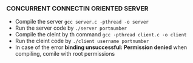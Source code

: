 ### CONCURRENT CONNECTIN ORIENTED SERVER
- Compile the server `gcc server.c -pthread -o server`
- Run the server code by  `./server portnumber`
- Compile the cleint by th command `gcc -pthread client.c -o client`
- Run the cleint code by `./client username portnumber`
- In case of the error **binding unsuccessful: Permission denied** when compiling, comile with root permissions